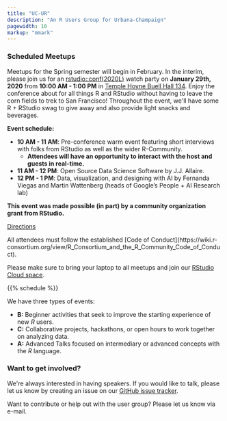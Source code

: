 ```yaml
---
title: "UC-UR"
description: "An R Users Group for Urbana-Champaign"
pagewidth: 10
markup: "mmark"
---
```


### Scheduled Meetups

Meetups for the Spring semester will begin in February. In the interim, please 
join us for an [rstudio::conf(2020L)](https://web.cvent.com/event/36ebe042-0113-44f1-8e36-b9bc5d0733bf/websitePage:34f3c2eb-9def-44a7-b324-f2d226e25011) watch party on **January 29th, 2020** from
**10:00 AM - 1:00 PM** in [Temple Hoyne Buell Hall 134](https://www.google.com/maps/dir//Temple+Hoyne+Buell+Hall,+611+Lorado+Taft+Dr,+Champaign,+IL+61820/@40.0913181,-88.2345744,15z/data=!4m8!4m7!1m0!1m5!1m1!1s0x880cd73d3ec4dbc7:0x5e18572170bb9d6a!2m2!1d-88.2279521!2d40.1022591). Enjoy the conference about for all things R and 
RStudio without having to leave the corn fields to trek to San Francisco!
Throughout the event, we'll have some R + RStudio swag to give away and 
also provide light snacks and beverages.

**Event schedule:**

- **10 AM - 11 AM**: Pre-conference warm event featuring short interviews with
  folks from RStudio as well as the wider R-Community.
   - **Attendees will have an opportunity to interact with the host and guests in real-time.**
- **11 AM - 12 PM**: Open Source Data Science Software by J.J. Allaire.
- **12 PM - 1 PM**: Data, visualization, and designing with AI by Fernanda Viegas and Martin Wattenberg  (heads of Google’s People + AI Research lab)

**This event was made possible (in part) by a community organization grant from RStudio.**

[Directions](https://www.google.com/maps/dir//Temple+Hoyne+Buell+Hall,+611+Lorado+Taft+Dr,+Champaign,+IL+61820/@40.0913181,-88.2345744,15z/data=!4m8!4m7!1m0!1m5!1m1!1s0x880cd73d3ec4dbc7:0x5e18572170bb9d6a!2m2!1d-88.2279521!2d40.1022591)

<!-- at **5:00 PM** in **Room 2310** of **[Everitt Lab, 1406 W Green St, Urbana, IL 61801](https://www.google.com/maps/dir//Everitt+Laboratory+1406+West+Green+Street/@40.1109256,-88.2293148,793m/data=!3m1!1e3!4m9!4m8!1m0!1m5!1m1!1s0x880cd73f8ec8a0e7:0x5db444e6797c38ad!2m2!1d-88.2282581!2d40.1108975!3e2)**. --> All attendees must follow the established [Code of Conduct](https://wiki.r-consortium.org/view/R_Consortium_and_the_R_Community_Code_of_Conduct).

Please make sure to bring your laptop to all meetups and join our 
[RStudio Cloud space](https://rstudio.cloud/spaces/40189/join?access_code=p0zXu2obd7Ktu7wAviavJR1FmlMJn6djllSOEqnp).

{{% schedule %}}

We have three types of events:

- **B:** Beginner activities that seek to improve the starting experience of
  new _R_ users.
- **C:** Collaborative projects, hackathons, or open hours to work together on analyzing data.
- **A:** Advanced Talks focused on intermediary or advanced concepts with the
  _R_ language.

### Want to get involved?

We're always interested in having speakers. If you would like to talk,
please let us know by creating an issue on our [GitHub issue tracker](https://github.com/UrbanaChampaignUseR/UrbanaChampaignUseR.github.io/issues/new).

Want to contribute or help out with the user group? Please let us know
via e-mail. 
